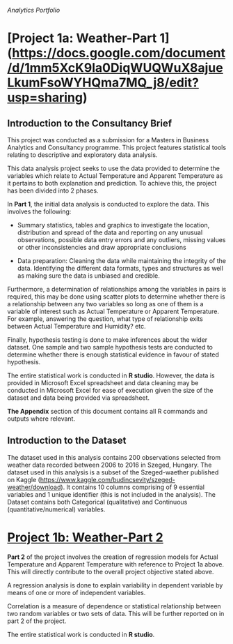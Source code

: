 
*Analytics Portfolio*

# [Project 1a: Weather-Part 1] (https://docs.google.com/document/d/1mm5XcK9la0DiqWUQWuX8ajueLkumFsoWYHQma7MQ_j8/edit?usp=sharing)

## Introduction to the Consultancy Brief

This project was conducted as a submission for a Masters in Business Analytics and Consultancy programme. This project features statistical tools relating to descriptive and exploratory data analysis.

This data analysis project seeks to use the data provided to determine the variables which relate to Actual Temperature and Apparent Temperature as it pertains to both explanation and prediction. To achieve this, the project has been divided into 2 phases. 

In **Part 1**, the initial data analysis is conducted to explore the data. This involves the following:

* Summary statistics, tables and graphics to investigate the location, distribution and spread of the data and reporting on any unusual observations, possible data entry errors and any outliers, missing values or other inconsistencies and draw appropriate conclusions

* Data preparation: Cleaning the data while maintaining the integrity of the data. Identifying the different data formats, types and structures as well as making sure the data is unbiased and credible. 

Furthermore, a determination of relationships among the variables in pairs is required, this may be done using scatter plots to determine whether there is a relationship between any two variables so long as one of them is a variable of interest such as Actual Temperature or Apparent Temperature. For example, answering the question, what type of relationship exits between Actual Temperature and Humidity? etc.  

Finally, hypothesis testing is done to make inferences about the wider dataset. One sample and two sample hypothesis tests are conducted to determine whether there is enough statistical evidence in favour of stated hypothesis.

The entire statistical work is conducted in **R studio**. However, the data is provided in Microsoft Excel spreadsheet and data cleaning may be conducted in Microsoft Excel for ease of execution given the size of the dataset and data being provided via spreadsheet.


**The Appendix** section of this document contains all R commands and outputs where relevant. 

## Introduction to the Dataset

The dataset used in this analysis contains 200 observations selected from weather data recorded between 2006 to 2016 in Szeged, Hungary. The dataset used in this analysis is a subset of the Szeged-waether published on Kaggle (https://www.kaggle.com/budincsevity/szeged-weather/download). It contains 10 columns comprising of 9 essential variables and 1 unique identifier (this is not included in the analysis). The Dataset contains both Categorical (qualitative) and Continuous (quantitative/numerical) variables.

# [Project 1b: Weather-Part 2](https://docs.google.com/document/d/1dq_U_5ndqPRhVzWyqIjbVs9Vy9Z01RiJAyF6cb6Kx0U/edit?usp=sharing)

**Part 2** of the project involves the creation of regression models for Actual Temperature and Apparent Temperature with reference to Project 1a above. This will directly contribute to the overall project objective stated above. 

A regression analysis is done to explain variability in dependent variable by means of one or more of independent variables. 

Correlation is a measure of dependence or statistical relationship between two random variables or two sets of data. This will be further reported on in part 2 of the project.

The entire statistical work is conducted in **R studio**. 






